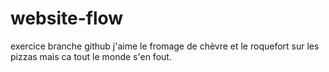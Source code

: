 # website-flow
exercice branche github
j'aime le fromage de chèvre et le roquefort sur les pizzas mais ca tout le monde s'en fout.
